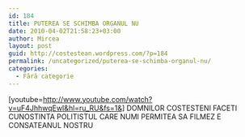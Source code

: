 ```yaml
---
id: 184
title: PUTEREA SE SCHIMBA ORGANUL NU
date: 2010-04-02T21:58:23+03:00
author: Mircea
layout: post
guid: http://costestean.wordpress.com/?p=184
permalink: /uncategorized/puterea-se-schimba-organul-nu/
categories:
  - Fără categorie
---
```

[youtube=http://www.youtube.com/watch?v=uF4JhhwqEwI&hl=ru_RU&fs=1&] DOMNILOR COSTESTENI FACETI CUNOSTINTA POLITISTUL CARE NUMI PERMITEA SA FILMEZ E CONSATEANUL NOSTRU